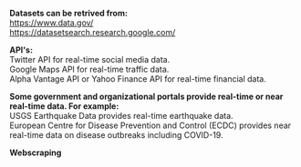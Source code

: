 **Datasets can be retrived from:**  
https://www.data.gov/  
https://datasetsearch.research.google.com/

**API's:**  
Twitter API for real-time social media data.  
Google Maps API for real-time traffic data.  
Alpha Vantage API or Yahoo Finance API for real-time financial data.  

**Some government and organizational portals provide real-time or near real-time data. For example:**  
USGS Earthquake Data provides real-time earthquake data.  
European Centre for Disease Prevention and Control (ECDC) provides near real-time data on disease outbreaks including COVID-19.  


**Webscraping**  
